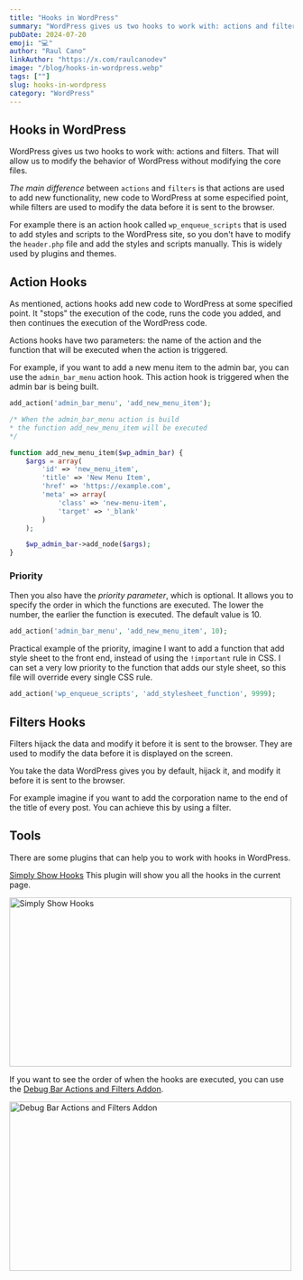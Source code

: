 ```yaml
---
title: "Hooks in WordPress"
summary: "WordPress gives us two hooks to work with: actions and filters. They are used to modify the behavior of WordPress without modifying the core files."
pubDate: 2024-07-20
emoji: "💻"
author: "Raul Cano"
linkAuthor: "https://x.com/raulcanodev"
image: "/blog/hooks-in-wordpress.webp"
tags: [""]
slug: hooks-in-wordpress
category: "WordPress"
---
```


## Hooks in WordPress

WordPress gives us two hooks to work with: actions and filters. That will allow us to modify the behavior of WordPress without modifying the core files.

*The main difference* between `actions` and `filters` is that actions are used to add new functionality, new code to WordPress at some especified point, while filters are used to modify the data before it is sent to the browser.

For example there is an action hook called `wp_enqueue_scripts` that is used to add styles and scripts to the WordPress site, so you don't have to modify the `header.php` file and add the styles and scripts manually. This is widely used by plugins and themes.


## Action Hooks

As mentioned, actions hooks add new code to WordPress at some specified point. It "stops" the execution of the code, runs the code you added, and then continues the execution of the WordPress code.

Actions hooks have two parameters: the name of the action and the function that will be executed when the action is triggered.

For example, if you want to add a new menu item to the admin bar, you can use the `admin_bar_menu` action hook. This action hook is triggered when the admin bar is being built.

```php
add_action('admin_bar_menu', 'add_new_menu_item');

/* When the admin_bar_menu action is build
* the function add_new_menu_item will be executed
*/

function add_new_menu_item($wp_admin_bar) {
    $args = array(
        'id' => 'new_menu_item',
        'title' => 'New Menu Item',
        'href' => 'https://example.com',
        'meta' => array(
            'class' => 'new-menu-item',
            'target' => '_blank'
        )
    );

    $wp_admin_bar->add_node($args);
}
```

### Priority

Then you also have the *priority parameter*, which is optional. It allows you to specify the order in which the functions are executed. The lower the number, the earlier the function is executed. The default value is 10.

```php
add_action('admin_bar_menu', 'add_new_menu_item', 10);
```

Practical example of the priority, imagine I want to add a function that add style sheet to the front end, instead of using the `!important` rule in CSS. I can set a very low priority to the function that adds our style sheet, so this file will override every single CSS rule.

```php
add_action('wp_enqueue_scripts', 'add_stylesheet_function', 9999);
```


## Filters Hooks

Filters hijack the data and modify it before it is sent to the browser. They are used to modify the data before it is displayed on the screen.

You take the data WordPress gives you by default, hijack it, and modify it before it is sent to the browser.

For example imagine if you want to add the corporation name to the end of the title of every post. You can achieve this by using a filter.


## Tools

There are some plugins that can help you to work with hooks in WordPress.

[Simply Show Hooks](https://wordpress.org/plugins/simply-show-hooks/) This plugin will show you all the hooks in the current page.

<img src="https://i.pinimg.com/originals/94/fe/cf/94fecfe4d68614636eeb4e21af0f68b4.png" alt="Simply Show Hooks" width="500" height="300" >
<br>

If you want to see the order of when the hooks are executed, you can use the [Debug Bar Actions and Filters Addon](https://wordpress.com/plugins/debug-bar-actions-and-filters-addon).

<img src="https://ps.w.org/debug-bar-actions-and-filters-addon/assets/banner-772x250.png?rev=1322500" alt="Debug Bar Actions and Filters Addon" width="500" height="300" >